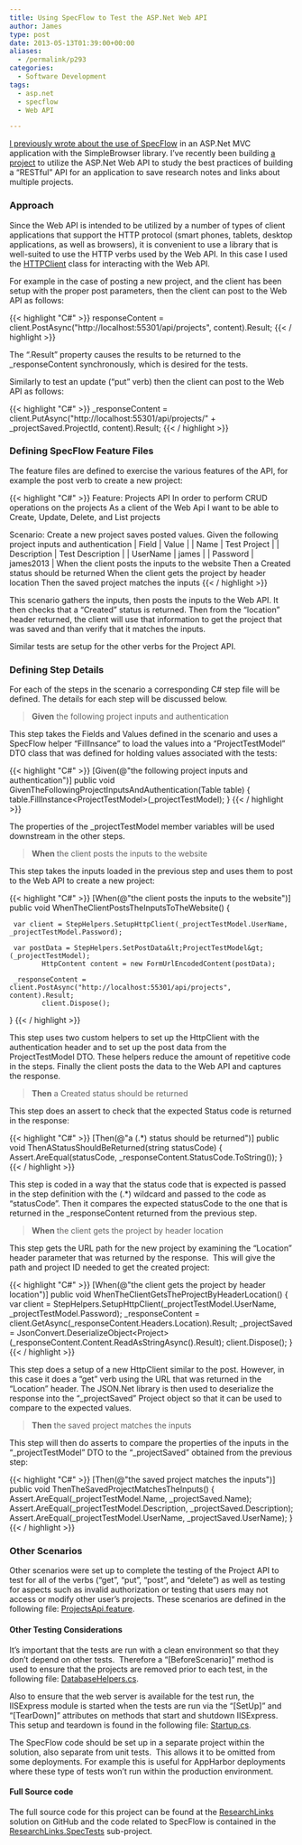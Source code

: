 ```yaml
---
title: Using SpecFlow to Test the ASP.Net Web API
author: James
type: post
date: 2013-05-13T01:39:00+00:00
aliases:
  - /permalink/p293
categories:
  - Software Development
tags:
  - asp.net
  - specflow
  - Web API

---
```

[I previously wrote about the use of SpecFlow][1] in an ASP.Net MVC application with the SimpleBrowser library. I’ve recently been building [a project](https://github.com/turnkey-commerce/ResearchLinks) to utilize the ASP.Net Web API to study the best practices of building a “RESTful” API for an application to save research notes and links about multiple projects.

### Approach

Since the Web API is intended to be utilized by a number of types of client applications that support the HTTP protocol (smart phones, tablets, desktop applications, as well as browsers), it is convenient to use a library that is well-suited to use the HTTP verbs used by the Web API. In this case I used the [HTTPClient](http://msdn.microsoft.com/en-us/library/system.net.http.httpclient.aspx) class for interacting with the Web API. 

For example in the case of posting a new project, and the client has been setup with the proper post parameters, then the client can post to the Web API as follows:

{{< highlight "C#" >}}
responseContent = client.PostAsync("http://localhost:55301/api/projects", content).Result;
{{< / highlight >}}

The “.Result” property causes the results to be returned to the _responseContent synchronously, which is desired for the tests.

Similarly to test an update (“put” verb) then the client can post to the Web API as follows:

{{< highlight "C#" >}}
_responseContent = client.PutAsync("http://localhost:55301/api/projects/" + _projectSaved.ProjectId, content).Result;
{{< / highlight >}}

### Defining SpecFlow Feature Files

The feature files are defined to exercise the various features of the API, for example the post verb to create a new project:

{{< highlight "C#" >}}
  Feature: Projects API
      In order to perform CRUD operations on the projects
      As a client of the Web Api
      I want to be able to Create, Update, Delete, and List projects

  Scenario: Create a new project saves posted values.
      Given the following project inputs and authentication
          | Field       | Value            |
          | Name        | Test Project     |
          | Description | Test Description |
          | UserName    | james            |
          | Password    | james2013        |
      When the client posts the inputs to the website
      Then a Created status should be returned
      When the client gets the project by header location
      Then the saved project matches the inputs
{{< / highlight >}}

This scenario gathers the inputs, then posts the inputs to the Web API. It then checks that a “Created” status is returned. Then from the “location” header returned, the client will use that information to get the project that was saved and than verify that it matches the inputs.

Similar tests are setup for the other verbs for the Project API.

### Defining Step Details

For each of the steps in the scenario a corresponding C# step file will be defined. The details for each step will be discussed below.

> **Given** the following project inputs and authentication

This step takes the Fields and Values defined in the scenario and uses a SpecFlow helper “FillInsance” to load the values into a “ProjectTestModel” DTO class that was defined for holding values associated with the tests:

{{< highlight "C#" >}}
[Given(@"the following project inputs and authentication")]
public void GivenTheFollowingProjectInputsAndAuthentication(Table table)
{
     table.FillInstance&lt;ProjectTestModel&gt;(_projectTestModel);
}
{{< / highlight >}}

The properties of the _projectTestModel member variables will be used downstream in the other steps.

> **When** the client posts the inputs to the website

This step takes the inputs loaded in the previous step and uses them to post to the Web API to create a new project:

{{< highlight "C#" >}}
[When(@"the client posts the inputs to the website")]
public void WhenTheClientPostsTheInputsToTheWebsite()
{

     var client = StepHelpers.SetupHttpClient(_projectTestModel.UserName, _projectTestModel.Password);

     var postData = StepHelpers.SetPostData&lt;ProjectTestModel&gt;(_projectTestModel);
            HttpContent content = new FormUrlEncodedContent(postData);

     _responseContent = client.PostAsync("http://localhost:55301/api/projects", content).Result;
            client.Dispose();
}
{{< / highlight >}}

This step uses two custom helpers to set up the HttpClient with the authentication header and to set up the post data from the ProjectTestModel DTO. These helpers reduce the amount of repetitive code in the steps. Finally the client posts the data to the Web API and captures the response.

> **Then** a Created status should be returned

This step does an assert to check that the expected Status code is returned in the response:

{{< highlight "C#" >}}
[Then(@"a (.*) status should be returned")]
public void ThenAStatusShouldBeReturned(string statusCode)
{
     Assert.AreEqual(statusCode, _responseContent.StatusCode.ToString());
}
{{< / highlight >}}

This step is coded in a way that the status code that is expected is passed in the step definition with the (.*) wildcard and passed to the code as “statusCode”. Then it compares the expected statusCode to the one that is returned in the _responseContent returned from the previous step.

> **When** the client gets the project by header location

  This step gets the URL path for the new project by examining the “Location” header parameter that was returned by the response.&nbsp; This will give the path and project ID needed to get the created project:



{{< highlight "C#" >}}
[When(@"the client gets the project by header location")]
public void WhenTheClientGetsTheProjectByHeaderLocation()
{
      var client = StepHelpers.SetupHttpClient(_projectTestModel.UserName, _projectTestModel.Password);
      _responseContent = client.GetAsync(_responseContent.Headers.Location).Result;
      _projectSaved = JsonConvert.DeserializeObject&lt;Project&gt;(_responseContent.Content.ReadAsStringAsync().Result);
            client.Dispose();
}
{{< / highlight >}}

  This step does a setup of a new HttpClient similar to the post. However, in this case it does a “get” verb using the URL that was returned in the “Location” header. The JSON.Net library is then used to deserialize the response into the “_projectSaved” Project object so that it can be used to compare to the expected values.

> **Then** the saved project matches the inputs

This step will then do asserts to compare the properties of the inputs in the “_projectTestModel” DTO to the “_projectSaved” obtained from the previous step:

{{< highlight "C#" >}}
[Then(@"the saved project matches the inputs")]
public void ThenTheSavedProjectMatchesTheInputs()
{
     Assert.AreEqual(_projectTestModel.Name, _projectSaved.Name);
     Assert.AreEqual(_projectTestModel.Description, _projectSaved.Description);
     Assert.AreEqual(_projectTestModel.UserName, _projectSaved.UserName);
}
{{< / highlight >}}


<h3>
  Other Scenarios
</h3>

Other scenarios were set up to complete the testing of the Project API to test for all of the verbs (“get”, “put”, “post”, and “delete”) as well as testing for aspects such as invalid authorization or testing that users may not access or modify other user’s projects. These scenarios are defined in the following file: [ProjectsApi.feature](https://github.com/turnkey-commerce/ResearchLinks/blob/master/ResearchLinks.SpecTests/ProjectsApi.feature).

 #### Other Testing Considerations

  It’s important that the tests are run with a clean environment so that they don’t depend on other tests.&nbsp; Therefore a “[BeforeScenario]” method is used to ensure that the projects are removed prior to each test, in the following file: [DatabaseHelpers.cs](https://github.com/turnkey-commerce/ResearchLinks/blob/master/ResearchLinks.SpecTests/Helpers/DatabaseHelpers.cs).

  Also to ensure that the web server is available for the test run, the IISExpress module is started when the tests are run via the “[SetUp]” and “[TearDown]” attributes on methods that start and shutdown IISExpress. This setup and teardown is found in the following file: [Startup.cs](https://github.com/turnkey-commerce/ResearchLinks/blob/master/ResearchLinks.SpecTests/Startup.cs)</a>.


  The SpecFlow code should be set up in a separate project within the solution, also separate from unit tests.&nbsp; This allows it to be omitted from some deployments. For example this is useful for AppHarbor deployments where these type of tests won’t run within the production environment. 

 #### Full Source code

  The full source code for this project can be found at the [ResearchLinks](https://github.com/turnkey-commerce/ResearchLinks) solution on GitHub and the code related to SpecFlow is contained in the [ResearchLinks.SpecTests](https://github.com/turnkey-commerce/ResearchLinks/tree/master/ResearchLinks.SpecTests) sub-project.


 [1]: http://www.culbertsonexchange.com/wp/?p=249